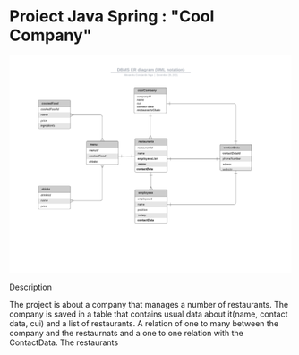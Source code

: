 # Proiect Java Spring : "Cool Company"
![This is an image](https://github.com/alexniga/ProiectJavaSpring/blob/main/CoolCompanyJavaProject.png)

Description

The project is about a company that manages a number of restaurants.
The company is saved in a table that contains usual data about it(name, contact data, cui) and a list of restaurants. A relation of one to many between the company and the restaurnats and a one to one relation with the ContactData.
The restaurants 
